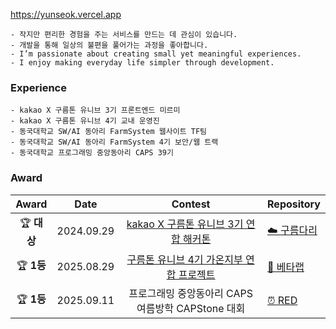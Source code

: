 <!--
<br />
![My Skills](https://go-skill-icons.vercel.app/api/icons?i=js,ts,react,nextjs,tailwind,zustand,python,cs,nodejs,express,sqlite&perline=6) <br>
-->

https://yunseok.vercel.app

```
- 작지만 편리한 경험을 주는 서비스를 만드는 데 관심이 있습니다.
- 개발을 통해 일상의 불편을 풀어가는 과정을 좋아합니다.
- I’m passionate about creating small yet meaningful experiences.
- I enjoy making everyday life simpler through development.
```
<!--
### Stacks
```ts
type MyStack = {
  language: ['TypeScript', 'JavaScript', 'Python', 'C#'];
  frontend: ['React', 'Next.js', 'Tailwind', 'Styled-Components', 'Zustand'];
  backend: ['Node.js', 'Express', 'SQLite'];
  tools: ['Pnpm', 'TurboRepo', 'GitHub Actions'];
};
```
-->

### Experience
```
- kakao X 구름톤 유니브 3기 프론트엔드 미르미
- kakao X 구름톤 유니브 4기 교내 운영진
- 동국대학교 SW/AI 동아리 FarmSystem 웹사이트 TF팀
- 동국대학교 SW/AI 동아리 FarmSystem 4기 보안/웹 트랙
- 동국대학교 프로그래밍 중앙동아리 CAPS 39기
```

### Award

| Award 	| Date                         	     | Contest                  | Repository			|
|:---:|:---:|:---:|---|
| 🏆 **대상** | 2024.09.29 | [kakao X 구름톤 유니브 3기 연합 해커톤](https://yunseok.vercel.app/posts/04-9oormthon-univ-hackerthon) | [☁️ 구름다리](https://github.com/9oormDari/FrontEnd)|
| 🏆 **1등** | 2025.08.29 | [구름톤 유니브 4기 가온지부 연합 프로젝트](https://yunseok.vercel.app/posts/11-nexus-project-betalab) | [🧪 베타랩](https://github.com/PROJECT-NEXUS-JS/betalab-frontend)|
| 🏆 **1등** | 2025.09.11 | 프로그래밍 중앙동아리 CAPS 여름방학 CAPStone 대회 | [⏰ RED](https://github.com/CAPStone-CAPS/django-server)|
<!--
<br />
![My Skills](https://go-skill-icons.vercel.app/api/icons?i=js,ts,react,nextjs,tailwind,zustand,python,cs,nodejs,express,sqlite&perline=6) <br>
-->


<!--
<details>
  <summary>Click to see my github stats</summary>
  <div align="center">
    <a href="https://github.com/karpitony">
      <img height=180 align="center" src="https://github-readme-stats.vercel.app/api?username=karpitony&show_icons=true&theme=dark&langs_count=6&count_private=true&rank_icon=github&bg_color=60,1d4ed8,0065cd,00699f,00666b,065f46&title_color=fff&text_color=fff" />
    </a>
    <a href="https://github.com/karpitony">
      <img height=180 align="center" src="https://github-readme-stats.vercel.app/api/top-langs/?username=karpitony&layout=compact&theme=dark&langs_count=6&count_private=true&bg_color=60,1d4ed8,0065cd,00699f,00666b,065f46&title_color=fff&text_color=fff">
    </a>
  </div>
</details>
  <a href="https://solved.ac/pocky1017">
    <img src="http://mazassumnida.wtf/api/v2/generate_badge?boj=pocky1017"/>
  </a>
  <a href="https://solved.ac/pocky1017">
    <img src="http://mazandi.herokuapp.com/api?handle=pocky1017&theme=dark"/>
  </a>
</div>
-->
